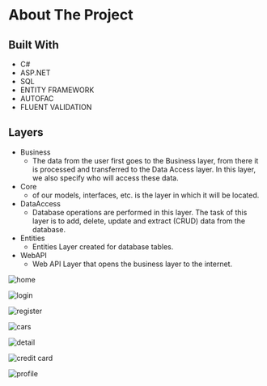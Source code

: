 # About The Project

## Built With

- C#
- ASP.NET
- SQL
- ENTITY FRAMEWORK
- AUTOFAC
- FLUENT VALIDATION

## Layers
- Business
  * The data from the user first goes to the Business layer, from there it is processed and transferred to the Data Access layer. In this layer, we also specify who will access these data.
- Core
  - of our models, interfaces, etc. is the layer in which it will be located.
- DataAccess
  - Database operations are performed in this layer. The task of this layer is to add, delete, update and extract (CRUD) data from the database.
- Entities
  - Entities Layer created for database tables.
- WebAPI
  - Web API Layer that opens the business layer to the internet.

![home](https://user-images.githubusercontent.com/65310334/115159081-16a12780-a09a-11eb-93a4-9f21bb2919f9.png)

![login](https://user-images.githubusercontent.com/65310334/115159131-5c5df000-a09a-11eb-9e29-5723346b557c.png)

![register](https://user-images.githubusercontent.com/65310334/115159171-7697ce00-a09a-11eb-8af9-da2189254e9c.png)

![cars](https://user-images.githubusercontent.com/65310334/115159182-89aa9e00-a09a-11eb-8db3-08a9424befa2.png)

![detail](https://user-images.githubusercontent.com/65310334/115159187-929b6f80-a09a-11eb-9c6b-f068ff43db9a.png)

![credit card](https://user-images.githubusercontent.com/65310334/115159195-9af3aa80-a09a-11eb-9c4b-5200a9dd27bf.png)

![profile](https://user-images.githubusercontent.com/65310334/115159201-a21ab880-a09a-11eb-8bd5-64006fa49d09.png)



